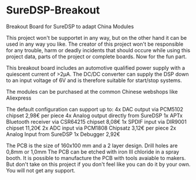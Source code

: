 # SureDSP-Breakout
Breakout Board for SureDSP to adapt China Modules

This project won't be supportet in any way, but on the other hand it can be used in any way you like. 
The creator of this project won't be responsible for any trouble, harm or deadly incidents that should occure while using this project data, parts of the project or complete boards.
Now for the fun part. 

This breakout board includes an automotive qualified power supply with a quiescent current of >2µA. 
The DC/DC converter can supply the DSP down to an input voltage of 6V and is therefore suitable for start/stop systems.

The modules can be purchased at the common Chinese webshops like Aliexpress

The default configuration can support up to:
4x DAC output via PCM5102 chipset 2,98€ per piece
4x Analog output directly from SureDSP
1x APTx Bluetooth receiver via CSR64215 chipset 8,08€
1x SPDIF input via DIR9001 chipset 11,20€
2x ADC input via PCM1808 Chipsatz 3,12€ per piece
2x Analog Input from SureDSP
1x Debugger 2,92€

The PCB is the size of 160x100 mm and a 2 layer design.
Drill holes are 0,8mm or 1,0mm
The PCB can be etched with iron III chloride in a spray booth. 
It is possible to manufacture the PCB with tools avaiable to makers.
But don't take on this project if you don't feel like you can do it by your own. 
You will not get any support.

